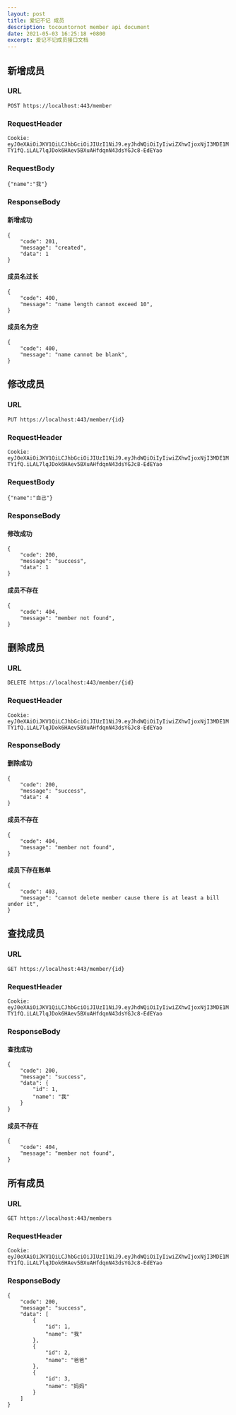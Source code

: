 ```yaml
---
layout: post
title: 爱记不记 成员
description: tocountornot member api document
date: 2021-05-03 16:25:18 +0800
excerpt: 爱记不记成员接口文档
---
```


## 新增成员

### URL

`POST https://localhost:443/member`

### RequestHeader

`Cookie: eyJ0eXAiOiJKV1QiLCJhbGciOiJIUzI1NiJ9.eyJhdWQiOiIyIiwiZXhwIjoxNjI3MDE1MTY1fQ.iLAL7lqJDok6HAev5BXuAHfdqnN43dsYGJc8-EdEYao`

### RequestBody

`{"name":"我"}`

### ResponseBody

#### 新增成功

```
{
    "code": 201,
    "message": "created",
    "data": 1
}
```

#### 成员名过长

```
{
    "code": 400,
    "message": "name length cannot exceed 10",
}
```

#### 成员名为空

```
{
    "code": 400,
    "message": "name cannot be blank",
}
```

## 修改成员

### URL

`PUT https://localhost:443/member/{id}`

### RequestHeader

`Cookie: eyJ0eXAiOiJKV1QiLCJhbGciOiJIUzI1NiJ9.eyJhdWQiOiIyIiwiZXhwIjoxNjI3MDE1MTY1fQ.iLAL7lqJDok6HAev5BXuAHfdqnN43dsYGJc8-EdEYao`

### RequestBody

`{"name":"自己"}`

### ResponseBody

#### 修改成功

```
{
    "code": 200,
    "message": "success",
    "data": 1
}
```

#### 成员不存在

```
{
    "code": 404,
    "message": "member not found",
}
```

## 删除成员

### URL

`DELETE https://localhost:443/member/{id}`

### RequestHeader

`Cookie: eyJ0eXAiOiJKV1QiLCJhbGciOiJIUzI1NiJ9.eyJhdWQiOiIyIiwiZXhwIjoxNjI3MDE1MTY1fQ.iLAL7lqJDok6HAev5BXuAHfdqnN43dsYGJc8-EdEYao`

### ResponseBody

#### 删除成功

```
{
    "code": 200,
    "message": "success",
    "data": 4
}
```

#### 成员不存在

```
{
    "code": 404,
    "message": "member not found",
}
```

#### 成员下存在账单

```
{
    "code": 403,
    "message": "cannot delete member cause there is at least a bill under it",
}
```

## 查找成员

### URL

`GET https://localhost:443/member/{id}`

### RequestHeader

`Cookie: eyJ0eXAiOiJKV1QiLCJhbGciOiJIUzI1NiJ9.eyJhdWQiOiIyIiwiZXhwIjoxNjI3MDE1MTY1fQ.iLAL7lqJDok6HAev5BXuAHfdqnN43dsYGJc8-EdEYao`

### ResponseBody

#### 查找成功

```
{
    "code": 200,
    "message": "success",
    "data": {
        "id": 1,
        "name": "我"
    }
}
```

#### 成员不存在

```
{
    "code": 404,
    "message": "member not found",
}
```

## 所有成员

### URL

`GET https://localhost:443/members`

### RequestHeader

`Cookie: eyJ0eXAiOiJKV1QiLCJhbGciOiJIUzI1NiJ9.eyJhdWQiOiIyIiwiZXhwIjoxNjI3MDE1MTY1fQ.iLAL7lqJDok6HAev5BXuAHfdqnN43dsYGJc8-EdEYao`

### ResponseBody

```
{
    "code": 200,
    "message": "success",
    "data": [
        {
            "id": 1,
            "name": "我"
        },
        {
            "id": 2,
            "name": "爸爸"
        },
        {
            "id": 3,
            "name": "妈妈"
        }
    ]
}
```